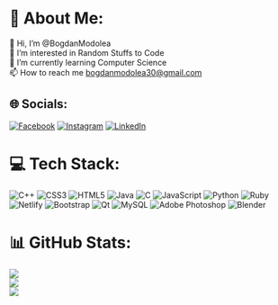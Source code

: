# 💫 About Me:
👋 Hi, I’m @BogdanModolea<br>👀 I’m interested in Random Stuffs to Code<br>🌱 I’m currently learning Computer Science<br>📫 How to reach me bogdanmodolea30@gmail.com


## 🌐 Socials:
[![Facebook](https://img.shields.io/badge/Facebook-%231877F2.svg?logo=Facebook&logoColor=white)](https://facebook.com/bogdan.modolea) [![Instagram](https://img.shields.io/badge/Instagram-%23E4405F.svg?logo=Instagram&logoColor=white)](https://instagram.com/bogdanmodolea) [![LinkedIn](https://img.shields.io/badge/LinkedIn-%230077B5.svg?logo=linkedin&logoColor=white)](https://linkedin.com/in/bogdan-modolea) 

# 💻 Tech Stack:
![C++](https://img.shields.io/badge/c++-%2300599C.svg?style=for-the-badge&logo=c%2B%2B&logoColor=white) ![CSS3](https://img.shields.io/badge/css3-%231572B6.svg?style=for-the-badge&logo=css3&logoColor=white) ![HTML5](https://img.shields.io/badge/html5-%23E34F26.svg?style=for-the-badge&logo=html5&logoColor=white) ![Java](https://img.shields.io/badge/java-%23ED8B00.svg?style=for-the-badge&logo=java&logoColor=white) ![C](https://img.shields.io/badge/c-%2300599C.svg?style=for-the-badge&logo=c&logoColor=white) ![JavaScript](https://img.shields.io/badge/javascript-%23323330.svg?style=for-the-badge&logo=javascript&logoColor=%23F7DF1E) ![Python](https://img.shields.io/badge/python-3670A0?style=for-the-badge&logo=python&logoColor=ffdd54) ![Ruby](https://img.shields.io/badge/ruby-%23CC342D.svg?style=for-the-badge&logo=ruby&logoColor=white) ![Netlify](https://img.shields.io/badge/netlify-%23000000.svg?style=for-the-badge&logo=netlify&logoColor=#00C7B7) ![Bootstrap](https://img.shields.io/badge/bootstrap-%23563D7C.svg?style=for-the-badge&logo=bootstrap&logoColor=white) ![Qt](https://img.shields.io/badge/Qt-%23217346.svg?style=for-the-badge&logo=Qt&logoColor=white) ![MySQL](https://img.shields.io/badge/mysql-%2300f.svg?style=for-the-badge&logo=mysql&logoColor=white) ![Adobe Photoshop](https://img.shields.io/badge/adobephotoshop-%2331A8FF.svg?style=for-the-badge&logo=adobephotoshop&logoColor=white) ![Blender](https://img.shields.io/badge/blender-%23F5792A.svg?style=for-the-badge&logo=blender&logoColor=white)
# 📊 GitHub Stats:
![](https://github-readme-stats.vercel.app/api?username=BogdanModolea&theme=dark&hide_border=false&include_all_commits=false&count_private=false)<br/>
![](https://github-readme-streak-stats.herokuapp.com/?user=BogdanModolea&theme=dark&hide_border=false)<br/>
![](https://github-readme-stats.vercel.app/api/top-langs/?username=BogdanModolea&theme=dark&hide_border=false&include_all_commits=false&count_private=false&layout=compact)
